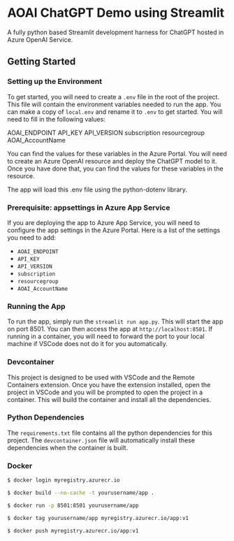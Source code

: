 # AOAI ChatGPT Demo using Streamlit

A fully python based Streamlit development harness for ChatGPT hosted in Azure OpenAI Service.

## Getting Started

### Setting up the Environment

To get started, you will need to create a `.env` file in the root of the project. This file will contain the environment variables needed to run the app. You can make a copy of `local.env` and rename it to `.env` to get started. You will need to fill in the following values:

AOAI_ENDPOINT
API_KEY
API_VERSION
subscription
resourcegroup
AOAI_AccountName

You can find the values for these variables in the Azure Portal. You will need to create an Azure OpenAI resource and deploy the ChatGPT model to it. Once you have done that, you can find the values for these variables in the resource.

The app will load this .env file using the python-dotenv library.

### Prerequisite: appsettings in Azure App Service

If you are deploying the app to Azure App Service, you will need to configure the app settings in the Azure Portal. Here is a list of the settings you need to add:

- `AOAI_ENDPOINT`
- `API_KEY`
- `API_VERSION`
- `subscription`
- `resourcegroup`
- `AOAI_AccountName`

### Running the App

To run the app, simply run the `streamlit run app.py`.  This will start the app on port 8501.  You can then access the app at `http://localhost:8501`. If running in a container, you will need to forward the port to your local machine if VSCode does not do it for you automatically.

### Devcontainer

This project is designed to be used with VSCode and the Remote Containers extension.  Once you have the extension installed, open the project in VSCode and you will be prompted to open the project in a container.  This will build the container and install all the dependencies.

### Python Dependencies

The `requirements.txt` file contains all the python dependencies for this project.  The `devcontainer.json` file will automatically install these dependencies when the container is built.


### Docker

```bash
$ docker login myregistry.azurecr.io

$ docker build --no-cache -t yourusername/app .

$ docker run -p 8501:8501 yourusername/app

$ docker tag yourusername/app myregistry.azurecr.io/app:v1

$ docker push myregistry.azurecr.io/app:v1
```
